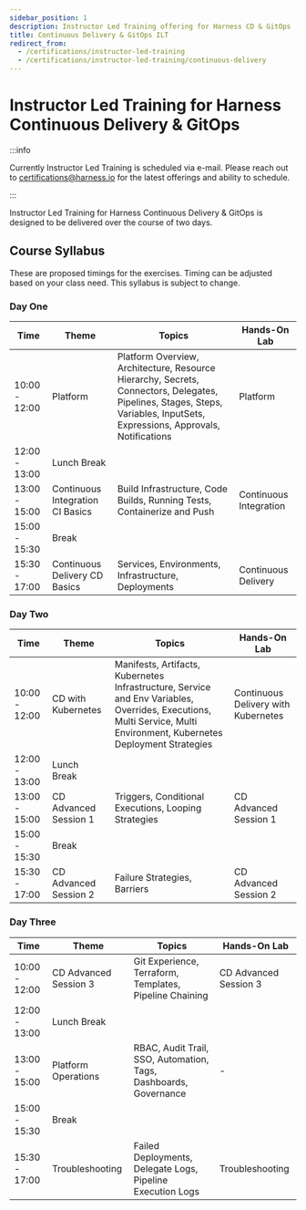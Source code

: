 ```yaml
---
sidebar_position: 1
description: Instructor Led Training offering for Harness CD & GitOps
title: Continuous Delivery & GitOps ILT
redirect_from:
  - /certifications/instructor-led-training
  - /certifications/instructor-led-training/continuous-delivery
---
```


# Instructor Led Training for Harness Continuous Delivery & GitOps

:::info

Currently Instructor Led Training is scheduled via e-mail. Please reach out to [certifications@harness.io](mailto:certifications@harness.io)
for the latest offerings and ability to schedule. 

:::

Instructor Led Training for Harness Continuous Delivery & GitOps is designed to be delivered over the course of two days. 

## Course Syllabus 
These are proposed timings for the exercises. Timing can be adjusted based on your class need. This syllabus is subject to change. 

### Day One

| **Time**      | **Theme**                        | **Topics**                                                                                                                                                                 | **Hands-On Lab**       |
|---------------|----------------------------------|----------------------------------------------------------------------------------------------------------------------------------------------------------------------------|------------------------|
| 10:00 - 12:00 | Platform                         | Platform Overview, Architecture, Resource Hierarchy, Secrets, Connectors, Delegates, Pipelines, Stages, Steps, Variables, InputSets, Expressions, Approvals, Notifications | Platform               |
| 12:00 - 13:00 | Lunch Break                      |                                                                                                                                                                            |                        |
| 13:00 - 15:00 | Continuous Integration CI Basics | Build Infrastructure, Code Builds, Running Tests, Containerize and Push                                                                                                    | Continuous Integration |
| 15:00 - 15:30 | Break                            |                                                                                                                                                                            |                        |
| 15:30 - 17:00 | Continuous Delivery CD Basics    | Services, Environments, Infrastructure, Deployments                                                                                                                        | Continuous Delivery    |

### Day Two

| **Time**      | **Theme**             | **Topics**                                                                                                                                                            | **Hands-On Lab**                    |
|---------------|-----------------------|-----------------------------------------------------------------------------------------------------------------------------------------------------------------------|-------------------------------------|
| 10:00 - 12:00 | CD with Kubernetes    | Manifests, Artifacts, Kubernetes Infrastructure, Service and Env Variables, Overrides, Executions, Multi Service, Multi Environment, Kubernetes Deployment Strategies | Continuous Delivery with Kubernetes |
| 12:00 - 13:00 | Lunch Break           |                                                                                                                                                                       |                                     |
| 13:00 - 15:00 | CD Advanced Session 1 | Triggers, Conditional Executions, Looping Strategies                                                                                                                  | CD Advanced Session 1               |
| 15:00 - 15:30 | Break                 |                                                                                                                                                                       |                                     |
| 15:30 - 17:00 | CD Advanced Session 2 | Failure Strategies, Barriers                                                                                                                                          | CD Advanced Session 2               |

### Day Three

| **Time**      | **Theme**             | **Topics**                                                       | **Hands-On Lab**      |
|---------------|-----------------------|------------------------------------------------------------------|-----------------------|
| 10:00 - 12:00 | CD Advanced Session 3 | Git Experience, Terraform, Templates, Pipeline Chaining          | CD Advanced Session 3 |
| 12:00 - 13:00 | Lunch Break           |                                                                  |                       |
| 13:00 - 15:00 | Platform Operations   | RBAC, Audit Trail, SSO, Automation, Tags, Dashboards, Governance | -                     |
| 15:00 - 15:30 | Break                 |                                                                  |                       |
| 15:30 - 17:00 | Troubleshooting       | Failed Deployments, Delegate Logs, Pipeline Execution Logs       | Troubleshooting       |